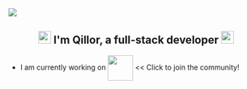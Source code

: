 <div align="left">
<img src="https://komarev.com/ghpvc/?username=qillor&&style=flat-square" align="center" />
</div>  

## <div align="center"> <img src="https://avatars.githubusercontent.com/u/109926582?s=64&v=4" height="25" width="25"/> I'm Qillor, a full-stack developer <img src="https://avatars.githubusercontent.com/u/109926582?s=64&v=4" height="25" width="25"/></div>  
  

- I am currently working on [<img src="https://samuelcharlesjones.com/assets/LogoTransparent.png" align="center" height="50" width="50" />](https://discord.gg/cj9Ukkceet)   << Click to join the community!

<br/>  



<br/>  

<div align="center">
</div>  
